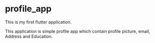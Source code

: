 # profile_app


This is my first flutter application.


This application is simple profile app which contain profile picture, email, Address and Education.




